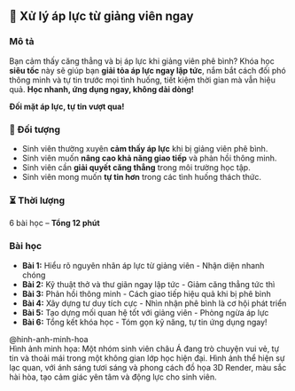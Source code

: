 ## 📌 Xử lý áp lực từ giảng viên ngay  

### Mô tả  
Bạn cảm thấy căng thẳng và bị áp lực khi giảng viên phê bình? Khóa học **siêu tốc** này sẽ giúp bạn **giải tỏa áp lực ngay lập tức**, nắm bắt cách đối phó thông minh và tự tin trước mọi tình huống, tiết kiệm thời gian mà vẫn hiệu quả. **Học nhanh, ứng dụng ngay, không dài dòng!**

**Đối mặt áp lực, tự tin vượt qua!**

### 🎯 Đối tượng  
- Sinh viên thường xuyên **cảm thấy áp lực** khi bị giảng viên phê bình.  
- Sinh viên muốn **nâng cao khả năng giao tiếp** và phản hồi thông minh.  
- Sinh viên cần **giải quyết căng thẳng** trong môi trường học tập.  
- Sinh viên mong muốn **tự tin hơn** trong các tình huống thách thức.

### ⏳ Thời lượng  
6 bài học – **Tổng 12 phút**  

### Bài học  
- **Bài 1:** Hiểu rõ nguyên nhân áp lực từ giảng viên - Nhận diện nhanh chóng  
- **Bài 2:** Kỹ thuật thở và thư giãn ngay lập tức - Giảm căng thẳng tức thì  
- **Bài 3:** Phản hồi thông minh - Cách giao tiếp hiệu quả khi bị phê bình  
- **Bài 4:** Xây dựng tư duy tích cực - Nhìn nhận phê bình là cơ hội phát triển  
- **Bài 5:** Tạo dựng mối quan hệ tốt với giảng viên - Phòng ngừa áp lực  
- **Bài 6:** Tổng kết khóa học - Tóm gọn kỹ năng, tự tin ứng dụng ngay!  

@hinh-anh-minh-hoa  
Hình ảnh minh họa: Một nhóm sinh viên châu Á đang trò chuyện vui vẻ, tự tin và thoải mái trong một không gian lớp học hiện đại. Hình ảnh thể hiện sự lạc quan, với ánh sáng tươi sáng và phong cách đồ họa 3D Render, màu sắc hài hòa, tạo cảm giác yên tâm và động lực cho sinh viên.